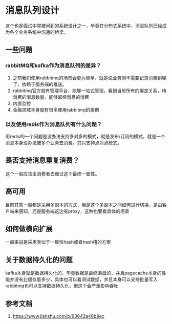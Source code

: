 # 消息队列设计
这个也是面试中常被问到的系统设计之一，毕竟在分布式系统中，消息队列已经成为各个业务系统中沟通的桥梁。

## 一些问题
### rabbitMQ和kafka作为消息队列的差异？
1. 之前我们使用rabbitmq的场景会更为简单，就是说业务侧不需要记录消费到哪了，依赖于服务端的推送。
2. rabbitmq官方就有管理平台，能够一站式管理，看到当前所有的绑定关系，待消费的消息数量，能够监控消息的消费
3. 内置监控
4. 金融领域本身就有很多使用rabbitmq的案例

### 以及使用redis作为消息队列有什么问题？
用redis的一个问题是没办法支持多对多的模式，就是发布/订阅的模式，就是一个消息本身没办法被多个业务去消费。其只支持点对点模式。

## 是否支持消息重复消费？
这个一般应该由消费者去保证这个最终一致性。

## 高可用
目前其实一般都是采用多副本的方式，但是这个多副本之间如何进行切换，是由客户端来感知，还是服务端这边有proxy，这种也要看具体的场景

## 如何做横向扩展
一般来说是采用类似于一致性hash或者hash槽的方案

## 关于数据持久化的问题
kafka本身就是数据持久化的，毕竟数据是最终落盘的，并且pagecache本身的性能并没有比缓存低多少，具体也可以看测试数据，并且本身可以支持批量写入
rabbitmq也可以支持数据持久化，但这个会严重影响吞吐

## 参考文档
1. <https://www.jianshu.com/p/63642a48b9ec>